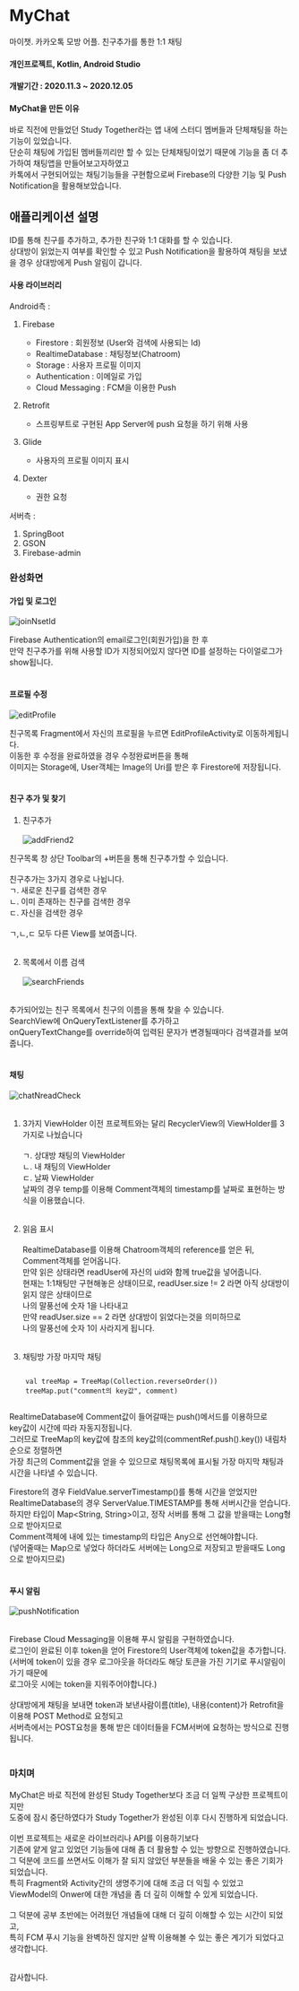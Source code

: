 # MyChat
마이챗. 카카오톡 모방 어플. 친구추가를 통한 1:1 채팅

#### 개인프로젝트, Kotlin, Android Studio
#### 개발기간 : 2020.11.3 ~ 2020.12.05

#### MyChat을 만든 이유
바로 직전에 만들었던 Study Together라는 앱 내에 스터디 멤버들과 단체채팅을 하는 기능이 있었습니다.<br>
단순히 채팅에 가입된 멤버들끼리만 할 수 있는 단체채팅이었기 때문에 기능을 좀 더 추가하여 채팅앱을 만들어보고자하였고<br>
카톡에서 구현되어있는 채팅기능들을 구현함으로써 Firebase의 다양한 기능 및 Push Notification을 활용해보았습니다.<br>

## 애플리케이션 설명
ID를 통해 친구를 추가하고, 추가한 친구와 1:1 대화를 할 수 있습니다.<br>
상대방이 읽었는지 여부를 확인할 수 있고 Push Notification을 활용하여 채팅을 보냈을 경우 상대방에게 Push 알림이 갑니다.<br>


#### 사용 라이브러리
Android측 : 
1. Firebase 
    - Firestore : 회원정보 (User와 검색에 사용되는 Id) 
    - RealtimeDatabase : 채팅정보(Chatroom)
    - Storage : 사용자 프로필 이미지
    - Authentication : 이메일로 가입
    - Cloud Messaging : FCM을 이용한 Push

2. Retrofit
    - 스프링부트로 구현된 App Server에 push 요청을 하기 위해 사용
3. Glide
    - 사용자의 프로필 이미지 표시
4. Dexter
    - 권한 요청
    
서버측 :  
1. SpringBoot
2. GSON
3. Firebase-admin

### 완성화면
#### 가입 및 로그인<br>
![joinNsetId](https://user-images.githubusercontent.com/66777885/101208924-3b31cf80-36b6-11eb-8d09-a228d4863cb6.gif)<br>

Firebase Authentication의 email로그인(회원가입)을 한 후<br>
만약 친구추가를 위해 사용할 ID가 지정되어있지 않다면 ID를 설정하는 다이얼로그가 show됩니다.<br><br>

#### 프로필 수정
![editProfile](https://user-images.githubusercontent.com/66777885/101208893-310fd100-36b6-11eb-9b44-418dd998837e.gif)<br>

친구목록 Fragment에서 자신의 프로필을 누르면 EditProfileActivity로 이동하게됩니다.<br>
이동한 후 수정을 완료하였을 경우 수정완료버튼을 통해<br>
이미지는 Storage에, User객체는 Image의 Uri를 받은 후 Firestore에 저장됩니다.<br><br>


#### 친구 추가 및 찾기<br>
1. 친구추가<br><br>
![addFriend2](https://user-images.githubusercontent.com/66777885/101213472-c6629380-36bd-11eb-9c01-61c4cdef1ab9.gif)<br>

친구목록 창 상단 Toolbar의 +버튼을 통해 친구추가할 수 있습니다.<br>
<br>
친구추가는 3가지 경우로 나뉩니다.<br>
ㄱ. 새로운 친구를 검색한 경우<br>
ㄴ. 이미 존재하는 친구를 검색한 경우<br>
ㄷ. 자신을 검색한 경우<br>
<br>
 ㄱ,ㄴ,ㄷ 모두 다른 View를 보여줍니다.<br><br>

2. 목록에서 이름 검색<br><br>
![searchFriends](https://user-images.githubusercontent.com/66777885/101213632-00cc3080-36be-11eb-9dd9-2864dea4036f.gif)<br><br>

추가되어있는 친구 목록에서 친구의 이름을 통해 찾을 수 있습니다.<br>
SearchView에 OnQueryTextListener를 추가하고<br>
onQueryTextChange를 override하여 입력된 문자가 변경될때마다 검색결과를 보여줍니다.<br><br>

#### 채팅
![chatNreadCheck](https://user-images.githubusercontent.com/66777885/101208859-248b7880-36b6-11eb-83ff-1dca91277dc7.gif) <br><br>

1. 3가지 ViewHolder
이전 프로젝트와는 달리 RecyclerView의 ViewHolder를 3가지로 나눴습니다<br><br>
ㄱ. 상대방 채팅의 ViewHolder<br>
ㄴ. 내 채팅의 ViewHolder<br>
ㄷ. 날짜 ViewHolder<br>
날짜의 경우 temp를 이용해 Comment객체의 timestamp를 날짜로 표현하는 방식을 이용했습니다.<br><br>

2. 읽음 표시<br><br>
RealtimeDatabase를 이용해 Chatroom객체의 reference를 얻은 뒤, Comment객체를 얻어옵니다.<br>
만약 읽은 상태라면 readUser에 자신의 uid와 함께 true값을 넣어줍니다.<br>
현재는 1:1채팅만 구현해놓은 상태이므로, readUser.size != 2 라면 아직 상대방이 읽지 않은 상태이므로<br>
나의 말풍선에 숫자 1을 나타내고<br>
만약 readUser.size == 2 라면 상대방이 읽었다는것을 의미하므로<br>
나의 말풍선에 숫자 1이 사라지게 됩니다.<br><br>

3. 채팅방 가장 마지막 채팅<br>
<pre><code>    
    val treeMap = TreeMap<String, Comment>(Collection.reverseOrder())
    treeMap.put("comment의 key값", comment)
    
</code></pre>
RealtimeDatabase에 Comment값이 들어갈때는 push()메서드를 이용하므로<br>
key값이 시간에 따라 자동지정됩니다.<br>
그러므로 TreeMap의 key값에 참조의 key값의(commentRef.push().key()) 내림차순으로 정렬하면<br>
가장 최근의 Comment값을 얻을 수 있으므로 채팅목록에 표시될 가장 마지막 채팅과 시간을 나타낼 수 있습니다.<br>

Firestore의 경우 FieldValue.serverTimestamp()를 통해 시간을 얻었지만<br>
RealtimeDatabase의 경우 ServerValue.TIMESTAMP를 통해 서버시간을 얻습니다.<br>
하지만 타입이 Map<String, String>이고, 정작 서버를 통해 그 값을 받을때는 Long형으로 받아지므로<br>
Comment객체에 내에 있는 timestamp의 타입은 Any으로 선언해야합니다.<br>
(넣어줄때는 Map으로 넣었다 하더라도 서버에는 Long으로 저장되고 받을때도 Long으로 받아지므로)<br><br>


#### 푸시 알림<br>
![pushNotification](https://user-images.githubusercontent.com/66777885/101213594-f14ce780-36bd-11eb-993d-9cf513dc1538.gif)<br><br>

Firebase Cloud Messaging을 이용해 푸시 알림을 구현하였습니다.<br>
로그인이 완료된 이후 token을 얻어 Firestore의 User객체에 token값을 추가합니다.<br>
(서버에 token이 있을 경우 로그아웃을 하더라도 해당 토큰을 가진 기기로 푸시알림이 가기 때문에<br>
로그아웃 시에는 token을 지워주어야합니다.) <br><br>
상대방에게 채팅을 보내면 token과 보낸사람이름(title), 내용(content)가 Retrofit을 이용해 POST Method로 요청되고<br>
서버측에서는 POST요청을 통해 받은 데이터들을 FCM서버에 요청하는 방식으로 진행됩니다.<br><br>

### 마치며
MyChat은 바로 직전에 완성된 Study Together보다 조금 더 일찍 구상한 프로젝트이지만<br>
도중에 잠시 중단하였다가 Study Together가 완성된 이후 다시 진행하게 되었습니다.<br><br>
이번 프로젝트는 새로운 라이브러리나 API를 이용하기보다<br>
기존에 얕게 알고 있었던 기능들에 대해 좀 더 활용할 수 있는 방향으로 진행하였습니다.<br>
그 덕분에 코드를 쓰면서도 이해가 잘 되지 않았던 부분들을 배울 수 있는 좋은 기회가 되었습니다.<br>
특히 Fragment와 Activity간의 생명주기에 대해 조금 더 익힐 수 있었고<br>
ViewModel의 Onwer에 대한 개념을 좀 더 깊히 이해할 수 있게 되었습니다.<br><br>
그 덕분에 공부 초반에는 어려웠던 개념들에 대해 더 깊히 이해할 수 있는 시간이 되었고,<br>
특히 FCM 푸시 기능을 완벽하진 않지만 살짝 이용해볼 수 있는 좋은 계기가 되었다고 생각합니다.<br><br>

감사합니다.
